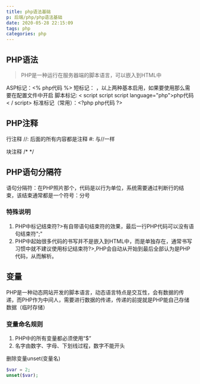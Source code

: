 ```yaml
---
title: php语法基础
p: 后端/php/php语法基础
date: 2020-05-28 22:15:09
tags: php
categories: php
---
```

## PHP语法

> PHP是一种运行在服务器端的脚本语言，可以嵌入到HTML中

ASP标记：<% php代码 %>
短标记： <? php代码 ?> ，以上两种基本启用，如果要使用那么需要在配置文件中开启
脚本标记: < script script script language="php">php代码< / script>
标准标记（常用）：\<?php php代码 ?>

## PHP注释

行注释
//: 后面的所有内容都是注释
\#: 与//一样

块注释
/\* \*/

## PHP语句分隔符

语句分隔符：在PHP照片那个，代码是以行为单位，系统需要通过判断行的结束，该结束通常都是一个符号：分号

### 特殊说明

1. PHP中标记结束符?>有自带语句结束符的效果，最后一行PHP代码可以没有语句结束符";"
2. PHP中起始很多代码的书写并不是嵌入到HTML中，而是单独存在，通常书写习惯中就不建议使用标记结束符?>,PHP会自动从开始到最后全部认为是PHP代码，从而解析。

## 变量

PHP是一种动态网站开发的脚本语言，动态语言特点是交互性，会有数据的传递，而PHP作为中间人，需要进行数据的传递，传递的前提就是PHP能自己存储数据（临时存储）

### 变量命名规则

1. PHP中的所有变量都必须使用“$”
2. 名字由数字、字母、下划线过程，数字不能开头

删除变量unset(变量名)

```php
$var = 2;
unset($var);
```
